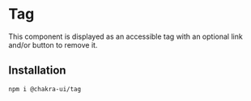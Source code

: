 # Tag

This component is displayed as an accessible tag with an optional link and/or
button to remove it.

## Installation

```sh
npm i @chakra-ui/tag
```
